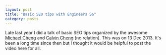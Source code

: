 ```yaml
---
layout: post
title: "Basic SEO tips with Engineers SG"
category: posts
---
```

Late last year I did a talk of basic SEO tips organized by the awesome [Michael Cheng](http://twitter.com/coderkungfu) and [Calvin Cheng](http://twitter.com/calvinchengx) (no relation). This was on 13 Dec 2013. It's been a long time since then but I thought it would be helpful to post the video here for all.

<object type="application/x-shockwave-flash" style="width:450px; height:366px;" data="http://www.youtube.com/v/w1sWRL51MDc?color2=FBE9EC&amp;rel=0&amp;version=3">
  <param name="movie" value="http://www.youtube.com/v/w1sWRL51MDc?color2=FBE9EC&amp;rel=0&amp;version=3" />
  <param name="allowFullScreen" value="true" />
  <param name="allowscriptaccess" value="always" />
</object>